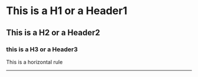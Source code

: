 # This is a H1 or a Header1
## This is a H2 or a Header2
### this is a H3 or a Header3

This is a horizontal rule
___

